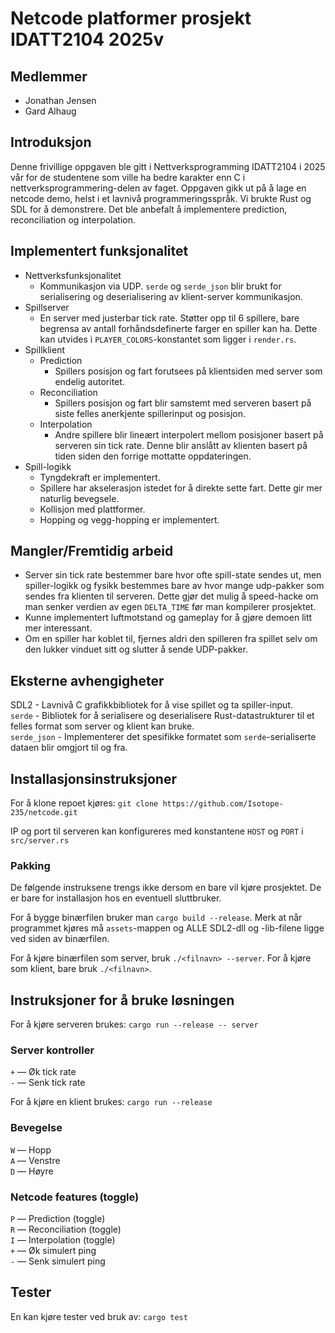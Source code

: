 # Netcode platformer prosjekt IDATT2104 2025v
## Medlemmer
- Jonathan Jensen
- Gard Alhaug

## Introduksjon
Denne frivillige oppgaven ble gitt i Nettverksprogramming IDATT2104 i 2025 vår for de studentene som ville ha bedre karakter enn C i nettverksprogrammering-delen av faget. Oppgaven gikk ut på å lage en netcode demo, helst i et lavnivå programmeringsspråk. Vi brukte Rust og SDL for å demonstrere. Det ble anbefalt å implementere prediction, reconciliation og interpolation. 

## Implementert funksjonalitet
- Nettverksfunksjonalitet
	- Kommunikasjon via UDP. `serde` og `serde_json` blir brukt for serialisering og deserialisering av klient-server kommunikasjon.
- Spillserver
	- En server med justerbar tick rate. Støtter opp til 6 spillere, bare begrensa av antall forhåndsdefinerte farger en spiller kan ha. Dette kan utvides i `PLAYER_COLORS`-konstantet som ligger i `render.rs`.
- Spillklient
	- Prediction 
		- Spillers posisjon og fart forutsees på klientsiden med server som endelig autoritet.
	- Reconciliation
		- Spillers posisjon og fart blir samstemt med serveren basert på siste felles anerkjente spillerinput og posisjon.
	- Interpolation
		- Andre spillere blir lineært interpolert mellom posisjoner basert på serveren sin tick rate. Denne blir anslått av klienten basert på tiden siden den forrige mottatte oppdateringen.
- Spill-logikk
	- Tyngdekraft er implementert.
	- Spillere har akselerasjon istedet for å direkte sette fart. Dette gir mer naturlig bevegsele.
	- Kollisjon med plattformer.
	- Hopping og vegg-hopping er implementert.

## Mangler/Fremtidig arbeid
- Server sin tick rate bestemmer bare hvor ofte spill-state sendes ut, men spiller-logikk og fysikk bestemmes bare av hvor mange udp-pakker som sendes fra klienten til serveren. Dette gjør det mulig å speed-hacke om man senker verdien av egen `DELTA_TIME` før man kompilerer prosjektet.
- Kunne implementert luftmotstand og gameplay for å gjøre demoen litt mer interessant.
- Om en spiller har koblet til, fjernes aldri den spilleren fra spillet selv om den lukker vinduet sitt og slutter å sende UDP-pakker.

## Eksterne avhengigheter
SDL2 - Lavnivå C grafikkbibliotek for å vise spillet og ta spiller-input.  
`serde` - Bibliotek for å serialisere og deserialisere Rust-datastrukturer til et felles format som server og klient kan bruke.  
`serde_json` - Implementerer det spesifikke formatet som `serde`-serialiserte dataen blir omgjort til og fra.

## Installasjonsinstruksjoner
For å klone repoet kjøres:
`git clone https://github.com/Isotope-235/netcode.git`

IP og port til serveren kan konfigureres med konstantene `HOST` og `PORT` i `src/server.rs`

### Pakking
De følgende instruksene trengs ikke dersom en bare vil kjøre prosjektet. De er bare for installasjon hos en eventuell sluttbruker.

For å bygge binærfilen bruker man `cargo build --release`. Merk at når programmet kjøres må `assets`-mappen og ALLE SDL2-dll og -lib-filene ligge ved siden av binærfilen. 

For å kjøre binærfilen som server, bruk `./<filnavn> --server`. For å kjøre som klient, bare bruk `./<filnavn>`.

## Instruksjoner for å bruke løsningen
For å kjøre serveren brukes:
`cargo run --release -- server`

### Server kontroller
`+` — Øk tick rate  
`-` — Senk tick rate

For å kjøre en klient brukes:
`cargo run --release`

### Bevegelse
`W` — Hopp  
`A` — Venstre  
`D` — Høyre

### Netcode features (toggle)
`P` — Prediction (toggle)  
`R` — Reconciliation (toggle)  
`I` — Interpolation (toggle)  
`+` — Øk simulert ping  
`-` — Senk simulert ping

## Tester
En kan kjøre tester ved bruk av:
`cargo test`
